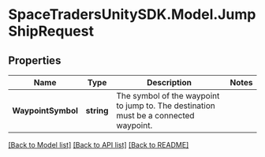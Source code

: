 # SpaceTradersUnitySDK.Model.JumpShipRequest

## Properties

Name | Type | Description | Notes
------------ | ------------- | ------------- | -------------
**WaypointSymbol** | **string** | The symbol of the waypoint to jump to. The destination must be a connected waypoint. | 

[[Back to Model list]](../README.md#documentation-for-models) [[Back to API list]](../README.md#documentation-for-api-endpoints) [[Back to README]](../README.md)

